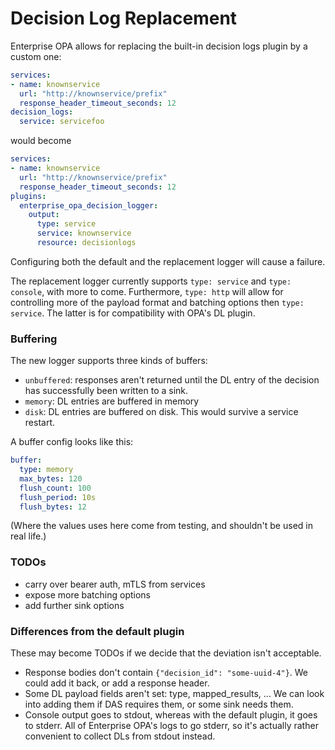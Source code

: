 # Decision Log Replacement

Enterprise OPA allows for replacing the built-in decision logs plugin by a custom one:

```yaml
services:
- name: knownservice
  url: "http://knownservice/prefix"
  response_header_timeout_seconds: 12
decision_logs:
  service: servicefoo
```

would become

```yaml
services:
- name: knownservice
  url: "http://knownservice/prefix"
  response_header_timeout_seconds: 12
plugins:
  enterprise_opa_decision_logger:
    output:
      type: service
      service: knownservice
      resource: decisionlogs
```

Configuring both the default and the replacement logger will cause a failure.

The replacement logger currently supports `type: service` and `type: console`, with more
to come. Furthermore, `type: http` will allow for controlling more of the payload format
and batching options then `type: service`. The latter is for compatibility with OPA's DL
plugin.


###  Buffering

The new logger supports three kinds of buffers:
- `unbuffered`: responses aren't returned until the DL entry of the decision has
  successfully been written to a sink.
- `memory`: DL entries are buffered in memory
- `disk`: DL entries are buffered on disk. This would survive a service restart.

A buffer config looks like this:
```yaml
buffer:
  type: memory
  max_bytes: 120
  flush_count: 100
  flush_period: 10s
  flush_bytes: 12
```

(Where the values uses here come from testing, and shouldn't be used in real life.)

### TODOs

- carry over bearer auth, mTLS from services
- expose more batching options
- add further sink options

### Differences from the default plugin

These may become TODOs if we decide that the deviation isn't acceptable.

- Response bodies don't contain `{"decision_id": "some-uuid-4"}`.
  We could add it back, or add a response header.
- Some DL payload fields aren't set: type, mapped_results, ...
  We can look into adding them if DAS requires them, or some sink needs them.
- Console output goes to stdout, whereas with the default plugin, it goes to
  stderr. All of Enterprise OPA's logs to go stderr, so it's actually rather
  convenient to collect DLs from stdout instead.